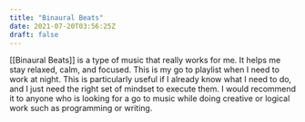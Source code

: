 ```yaml
---
title: "Binaural Beats"
date: 2021-07-20T03:56:25Z
draft: false
---
```


[[Binaural Beats]] is a type of music that really works for me. It helps me stay relaxed, calm, and focused. This is my go to playlist when I need to work at night. This is particularly useful if I already know what I need to do, and I just need the right set of mindset to execute them. I would recommend it to anyone who is looking for a go to music while doing creative or logical work such as programming or writing.